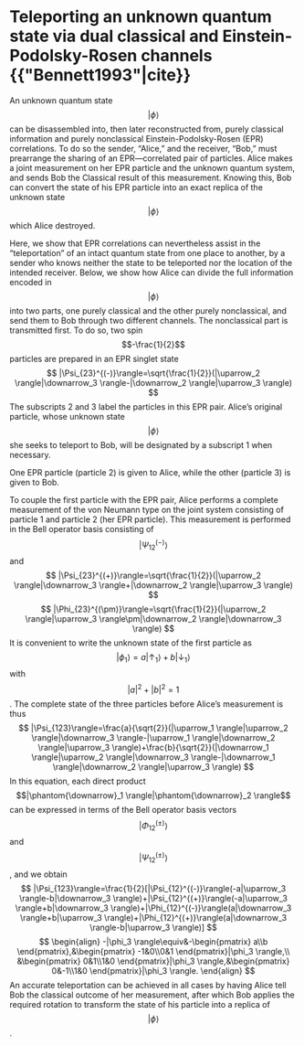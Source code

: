 # Teleporting an unknown quantum state via dual classical and Einstein-Podolsky-Rosen channels {{"Bennett1993"|cite}}

An unknown quantum state $$|\phi \rangle$$ can be disassembled into, then later reconstructed from, purely
classical information and purely nonclassical Einstein-Podolsky-Rosen (EPR) correlations. To do
so the sender, “Alice,” and the receiver, “Bob,” must prearrange the sharing of an EPR—correlated
pair of particles. Alice makes a joint measurement on her EPR particle and the unknown quantum
system, and sends Bob the Classical result of this measurement. Knowing this, Bob can convert the
state of his EPR particle into an exact replica of the unknown state $$|\phi \rangle$$ which Alice destroyed.

Here, we show that
EPR correlations can nevertheless assist in the “teleportation” of an intact quantum state from one place to
another, by a sender who knows neither the state to be
teleported nor the location of the intended receiver.
Below, we show how
Alice can divide the full information encoded in $$|\phi \rangle$$ into
two parts, one purely classical and the other purely nonclassical, and send them to Bob through two different
channels.
The nonclassical part is transmitted first. To do so,
two spin$$-\frac{1}{2}$$ particles are prepared in an EPR singlet state
$$
|\Psi_{23}^{(-)}\rangle=\sqrt{\frac{1}{2}}(|\uparrow_2 \rangle|\downarrow_3 \rangle-|\downarrow_2 \rangle|\uparrow_3 \rangle)
$$
The subscripts 2 and 3 label the particles in this EPR
pair. Alice’s original particle, whose unknown state $$|\phi \rangle$$
she seeks to teleport to Bob, will be designated by a
subscript 1 when necessary.

One EPR particle (particle 2) is given to Alice, while the other (particle 3) is given to Bob.

To couple the first particle with the EPR pair, Alice
performs a complete measurement of the von Neumann
type on the joint system consisting of particle 1 and particle 2 (her EPR particle). This measurement is performed
in the Bell operator basis consisting of $$|\Psi_{12}^{(-)}\rangle$$ and
$$
|\Psi_{23}^{(+)}\rangle=\sqrt{\frac{1}{2}}(|\uparrow_2 \rangle|\downarrow_3 \rangle+|\downarrow_2 \rangle|\uparrow_3 \rangle)
$$
$$
|\Phi_{23}^{(\pm)}\rangle=\sqrt{\frac{1}{2}}(|\uparrow_2 \rangle|\uparrow_3 \rangle\pm|\downarrow_2 \rangle|\downarrow_3 \rangle)
$$
It is convenient to write the unknown state of the first particle as 
$$
|\phi_1 \rangle=a|\uparrow_1 \rangle+b|\downarrow_1 \rangle
$$
with $$|a|^2+|b|^2=1$$. The complete state of the three
particles before Alice’s measurement is thus
$$
|\Psi_{123}\rangle=\frac{a}{\sqrt{2}}(|\uparrow_1 \rangle|\uparrow_2 \rangle|\downarrow_3 \rangle-|\uparrow_1 \rangle|\downarrow_2 \rangle|\uparrow_3 \rangle)+\frac{b}{\sqrt{2}}(|\downarrow_1 \rangle|\uparrow_2 \rangle|\downarrow_3 \rangle-|\downarrow_1 \rangle|\downarrow_2 \rangle|\uparrow_3 \rangle)
$$
In this equation, each direct product $$|\phantom{\downarrow}_1 \rangle|\phantom{\downarrow}_2 \rangle$$ can be expressed in terms of the Bell operator basis vectors $$|\Phi_{12}^{(\pm)}\rangle$$
and $$|\Psi_{12}^{(\pm)}\rangle$$, and we obtain
$$
|\Psi_{123}\rangle=\frac{1}{2}[|\Psi_{12}^{(-)}\rangle(-a|\uparrow_3 \rangle-b|\downarrow_3 \rangle)+|\Psi_{12}^{(+)}\rangle(-a|\uparrow_3 \rangle+b|\downarrow_3 \rangle)+|\Phi_{12}^{(-)}\rangle(a|\downarrow_3 \rangle+b|\uparrow_3 \rangle)+|\Phi_{12}^{(+)}\rangle(a|\downarrow_3 \rangle-b|\uparrow_3 \rangle)]
$$
$$
\begin{align}
-|\phi_3 \rangle\equiv&-\begin{pmatrix}
a\\b
\end{pmatrix},&\begin{pmatrix}
-1&0\\0&1
\end{pmatrix}|\phi_3 \rangle,\\
&\begin{pmatrix}
0&1\\1&0
\end{pmatrix}|\phi_3 \rangle,&\begin{pmatrix}
0&-1\\1&0
\end{pmatrix}|\phi_3 \rangle.
\end{align}
$$
An
accurate teleportation can be achieved in all cases by
having Alice tell Bob the classical outcome of her measurement, after which Bob applies the required rotation
to transform the state of his particle into a replica of $$|\phi \rangle$$.






